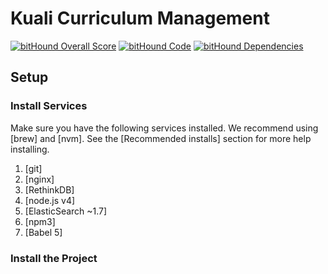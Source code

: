 Kuali Curriculum Management
===========================

[![bitHound Overall Score](https://www.bithound.io/projects/badges/8faf4400-dca9-11e5-8052-2519ae8cb37c/score.svg)](https://www.bithound.io/github/KualiCo/cm)
[![bitHound Code](https://www.bithound.io/projects/badges/8faf4400-dca9-11e5-8052-2519ae8cb37c/code.svg)](https://www.bithound.io/github/KualiCo/cm)
[![bitHound Dependencies](https://www.bithound.io/projects/badges/8faf4400-dca9-11e5-8052-2519ae8cb37c/dependencies.svg)](https://www.bithound.io/github/KualiCo/cm/master/dependencies/npm)

## Setup

### Install Services

Make sure you have the following services installed. We recommend using [brew] and [nvm]. See the
[Recommended installs] section for more help installing.

1. [git]
2. [nginx]
3. [RethinkDB]
4. [node.js v4]
5. [ElasticSearch ~1.7]
6. [npm3]
7. [Babel 5]

### Install the Project